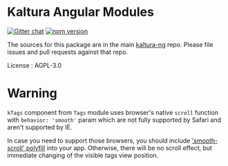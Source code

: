 # Kaltura Angular Modules

[![Gitter chat](https://badges.gitter.im/kaltura-ng/kaltura-ng.png)](https://gitter.im/kaltura-ng/kaltura-ng) [![npm version](https://badge.fury.io/js/%40kaltura-ng%2Fkaltura-ui.svg)](https://badge.fury.io/js/%40kaltura-ng%2Fkaltura-ui)

The sources for this package are in the main [kaltura-ng](https://github.com/kaltura/kaltura-ng) repo. Please file issues and pull requests against that repo.

License : AGPL-3.0

# Warning
`kTags` component from `Tags` module uses browser's native `scroll` function with `behavior: 'smooth'` param which are not fully supported by Safari and aren't supported by IE.

In case you need to support those browsers, you should include ['smooth-scroll' polyfill](https://github.com/iamdustan/smoothscroll) into your app. Otherwise, there will be no scroll effect, but immediate changing of the visible tags view position.